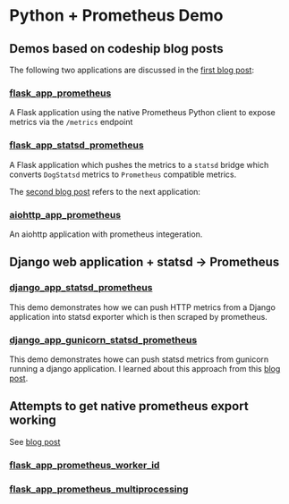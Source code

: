 # Python + Prometheus Demo

## Demos based on codeship blog posts

The following two applications are discussed in the [first blog post](https://www.cloudbees.com/blog/monitoring-your-synchronous-python-web-applications-using-prometheus?utm_content=58060028&utm_medium=social&utm_source=twitter):

### [flask_app_prometheus](https://github.com/amitsaha/python-prometheus-demo/tree/master/flask_app_prometheus)

A Flask application using the native Prometheus Python client to expose metrics via the `/metrics` endpoint

### [flask_app_statsd_prometheus](https://github.com/amitsaha/python-prometheus-demo/tree/master/flask_app_statsd_prometheus)

A Flask application which pushes the metrics to a `statsd` bridge which converts `DogStatsd` metrics to `Prometheus` compatible metrics.

The [second blog post](https://t.co/AmQn2rxetI) refers to the next application:

### [aiohttp_app_prometheus](https://github.com/amitsaha/python-prometheus-demo/tree/master/aiohttp_app_prometheus)

An aiohttp application with prometheus integeration.

## Django web application + statsd -> Prometheus

### [django_app_statsd_prometheus](./django_app_statsd_prometheus)

This demo demonstrates how we can push HTTP metrics from a Django application into statsd exporter
which is then scraped by prometheus.

### [django_app_gunicorn_statsd_prometheus](./django_app_gunicorn_statsd_prometheus)

This demo demonstrates howe can push statsd metrics from gunicorn running a django application.
I learned about this approach from this [blog post](https://medium.com/@damianmyerscough/monitoring-gunicorn-with-prometheus-789954150069).


## Attempts to get native prometheus export working

See [blog post](http://echorand.me/your-options-for-monitoring-multi-process-python-applications-with-prometheus.html)

### [flask_app_prometheus_worker_id](https://github.com/amitsaha/python-prometheus-demo/tree/master/flask_app_prometheus_worker_id)

### [flask_app_prometheus_multiprocessing](https://github.com/amitsaha/python-prometheus-demo/tree/master/flask_app_prometheus_multiprocessing)


